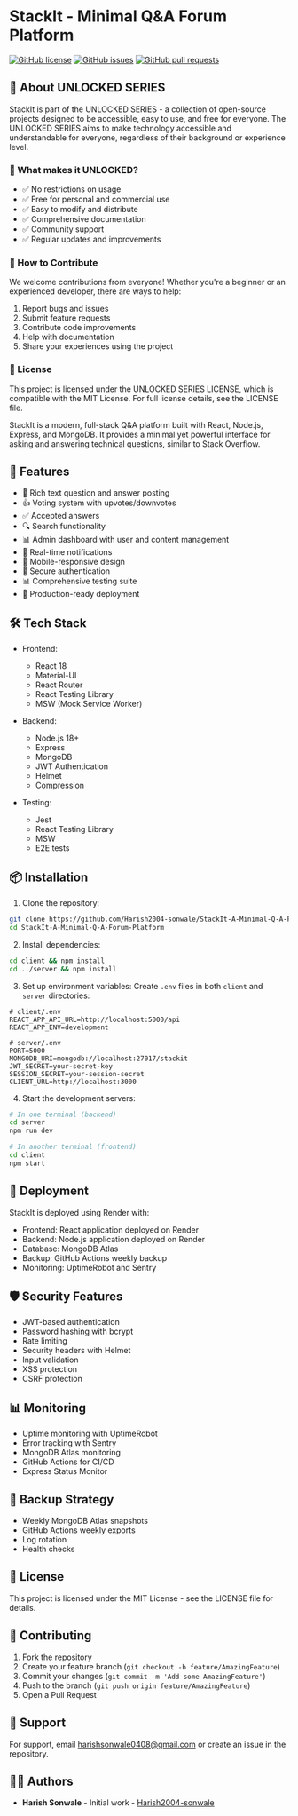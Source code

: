 # StackIt - Minimal Q&A Forum Platform

[![GitHub license](https://img.shields.io/github/license/Harish2004-sonwale/StackIt-A-Minimal-Q-A-Forum-Platform)](https://github.com/Harish2004-sonwale/StackIt-A-Minimal-Q-A-Forum-Platform/blob/master/LICENSE)
[![GitHub issues](https://img.shields.io/github/issues/Harish2004-sonwale/StackIt-A-Minimal-Q-A-Forum-Platform)](https://github.com/Harish2004-sonwale/StackIt-A-Minimal-Q-A-Forum-Platform/issues)
[![GitHub pull requests](https://img.shields.io/github/issues-pr/Harish2004-sonwale/StackIt-A-Minimal-Q-A-Forum-Platform)](https://github.com/Harish2004-sonwale/StackIt-A-Minimal-Q-A-Forum-Platform/pulls)

## 🌟 About UNLOCKED SERIES

StackIt is part of the UNLOCKED SERIES - a collection of open-source projects designed to be accessible, easy to use, and free for everyone. The UNLOCKED SERIES aims to make technology accessible and understandable for everyone, regardless of their background or experience level.

### 📖 What makes it UNLOCKED?
- ✅ No restrictions on usage
- ✅ Free for personal and commercial use
- ✅ Easy to modify and distribute
- ✅ Comprehensive documentation
- ✅ Community support
- ✅ Regular updates and improvements

### 🤝 How to Contribute
We welcome contributions from everyone! Whether you're a beginner or an experienced developer, there are ways to help:
1. Report bugs and issues
2. Submit feature requests
3. Contribute code improvements
4. Help with documentation
5. Share your experiences using the project

### 📄 License
This project is licensed under the UNLOCKED SERIES LICENSE, which is compatible with the MIT License. For full license details, see the LICENSE file.

StackIt is a modern, full-stack Q&A platform built with React, Node.js, Express, and MongoDB. It provides a minimal yet powerful interface for asking and answering technical questions, similar to Stack Overflow.

## 🚀 Features

- 📝 Rich text question and answer posting
- 👍 Voting system with upvotes/downvotes
- ✅ Accepted answers
- 🔍 Search functionality
- 📊 Admin dashboard with user and content management
- 🔔 Real-time notifications
- 📱 Mobile-responsive design
- 🔐 Secure authentication
- 📊 Comprehensive testing suite
- 🔄 Production-ready deployment

## 🛠️ Tech Stack

- Frontend:
  - React 18
  - Material-UI
  - React Router
  - React Testing Library
  - MSW (Mock Service Worker)

- Backend:
  - Node.js 18+
  - Express
  - MongoDB
  - JWT Authentication
  - Helmet
  - Compression

- Testing:
  - Jest
  - React Testing Library
  - MSW
  - E2E tests

## 📦 Installation

1. Clone the repository:
```bash
git clone https://github.com/Harish2004-sonwale/StackIt-A-Minimal-Q-A-Forum-Platform.git
cd StackIt-A-Minimal-Q-A-Forum-Platform
```

2. Install dependencies:
```bash
cd client && npm install
cd ../server && npm install
```

3. Set up environment variables:
Create `.env` files in both `client` and `server` directories:

```
# client/.env
REACT_APP_API_URL=http://localhost:5000/api
REACT_APP_ENV=development

# server/.env
PORT=5000
MONGODB_URI=mongodb://localhost:27017/stackit
JWT_SECRET=your-secret-key
SESSION_SECRET=your-session-secret
CLIENT_URL=http://localhost:3000
```

4. Start the development servers:
```bash
# In one terminal (backend)
cd server
npm run dev

# In another terminal (frontend)
cd client
npm start
```

## 🚀 Deployment

StackIt is deployed using Render with:

- Frontend: React application deployed on Render
- Backend: Node.js application deployed on Render
- Database: MongoDB Atlas
- Backup: GitHub Actions weekly backup
- Monitoring: UptimeRobot and Sentry

## 🛡️ Security Features

- JWT-based authentication
- Password hashing with bcrypt
- Rate limiting
- Security headers with Helmet
- Input validation
- XSS protection
- CSRF protection

## 📊 Monitoring

- Uptime monitoring with UptimeRobot
- Error tracking with Sentry
- MongoDB Atlas monitoring
- GitHub Actions for CI/CD
- Express Status Monitor

## 🔄 Backup Strategy

- Weekly MongoDB Atlas snapshots
- GitHub Actions weekly exports
- Log rotation
- Health checks

## 📝 License

This project is licensed under the MIT License - see the LICENSE file for details.

## 🙏 Contributing

1. Fork the repository
2. Create your feature branch (`git checkout -b feature/AmazingFeature`)
3. Commit your changes (`git commit -m 'Add some AmazingFeature'`)
4. Push to the branch (`git push origin feature/AmazingFeature`)
5. Open a Pull Request

## 🤝 Support

For support, email harishsonwale0408@gmail.com or create an issue in the repository.

## 👨‍💻 Authors

- **Harish Sonwale** - Initial work - [Harish2004-sonwale](https://github.com/Harish2004-sonwale)
